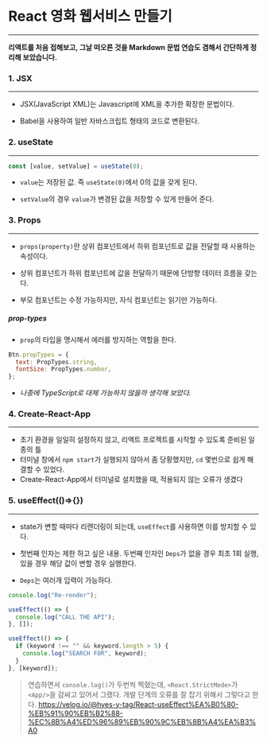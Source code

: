 # React 영화 웹서비스 만들기

---

**리액트를 처음 접해보고, 그날 떠오른 것을 Markdown 문법 연습도 겸해서 간단하게 정리해 보았습니다.**

### 1. JSX

---

- JSX(JavaScript XML)는 Javascript에 XML을 추가한 확장한 문법이다.

- Babel을 사용하여 일반 자바스크립트 형태의 코드로 변환된다.

### 2. useState

---

```javascript
const [value, setValue] = useState(0);
```

- `value`는 저장된 값. 즉 `useState(0)`에서 0의 값을 갖게 된다.

- `setValue`의 경우 `value`가 변경된 값을 저장할 수 있게 만들어 준다.

### 3. Props

---

- `props(property)`란 상위 컴포넌트에서 하위 컴포넌트로 값을 전달할 때 사용하는 속성이다.

- 상위 컴포넌트가 하위 컴포넌트에 값을 전달하기 때문에 단방향 데이터 흐름을 갖는다.

- 부모 컴포넌트는 수정 가능하지만, 자식 컴포넌트는 읽기만 가능하다.

##### prop-types

- `prop`의 타입을 명시해서 에러를 방지하는 역할을 한다.

```javascript
Btn.propTypes = {
  text: PropTypes.string,
  fontSize: PropTypes.number,
};
```

- _나중에 TypeScript로 대체 가능하지 않을까 생각해 보았다._

### 4. Create-React-App

---

- 초기 환경을 일일히 설정하지 않고, 리액트 프로젝트를 시작할 수 있도록 준비된 일종의 틀
- 터미널 창에서 `npm start`가 실행되지 않아서 좀 당황했지만, `cd` 몇번으로 쉽게 해결할 수 있었다.
- Create-React-App에서 터미널로 설치했을 때, 적용되지 않는 오류가 생겼다

### 5. useEffect(()=>{})

---

- state가 변할 때마다 리렌더링이 되는데, `useEffect`를 사용하면 이를 방지할 수 있다.

- 첫번째 인자는 제한 하고 싶은 내용. 두번째 인자인 `Deps`가 없을 경우 최초 1회 실행, 있을 경우 해당 값이 변할 경우 실행한다.

- `Deps`는 여러개 입력이 가능하다.

```javascript
console.log("Re-render");

useEffect(() => {
  console.log("CALL THE API");
}, []);

useEffect(() => {
  if (keyword !== "" && keyword.length > 5) {
    console.log("SEARCH FOR", keyword);
  }
}, [keyword]);
```

> 연습하면서 `console.log()`가 두번씩 찍혔는데, `<React.StrictMode>`가 `<App/>`을 감싸고 있어서 그랬다.
> 개발 단계의 오류를 잘 잡기 위해서 그렇다고 한다.
> https://velog.io/@hyes-y-tag/React-useEffect%EA%B0%80-%EB%91%90%EB%B2%88-%EC%8B%A4%ED%96%89%EB%90%9C%EB%8B%A4%EA%B3%A0
